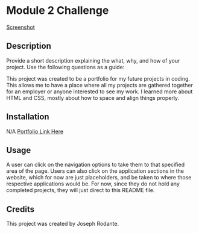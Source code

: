# Module 2 Challenge

[Screenshot](./images/portfolio-screenshot.png)

## Description

Provide a short description explaining the what, why, and how of your project. Use the following questions as a guide:

This project was created to be a portfolio for my future projects in coding. 
This allows me to have a place where all my projects are gathered together for an employer or anyone interested to see my work.
I learned more about HTML and CSS, mostly about how to space and align things properly. 

## Installation

N/A
[Portfolio Link Here](https://joeyrodo.github.io/Module-2-Challenge/)

## Usage

A user can click on the navigation options to take them to that specified area of the page. Users can also click on the application sections in the website, which for now are just placeholders, and be taken to where those respective applications would be. For now, since they do not hold any completed projects, they will just direct to this README file.

## Credits

This project was created by Joseph Rodante.

